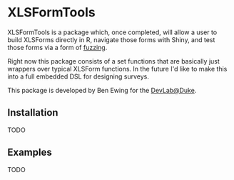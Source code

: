 # XLSFormTools

XLSFormTools is a package which, once completed, will allow a user to build XLSForms directly in R, navigate those forms with Shiny, and test those forms via a form of [fuzzing](https://en.wikipedia.org/wiki/Fuzzing).

Right now this package consists of a set functions that are basically just wrappers over typical XLSForm functions. In the future I'd like to make this into a full embedded DSL for designing surveys.

This package is developed by Ben Ewing for the [DevLab@Duke](https://www.devlabduke.com/).

## Installation

TODO

## Examples

TODO
